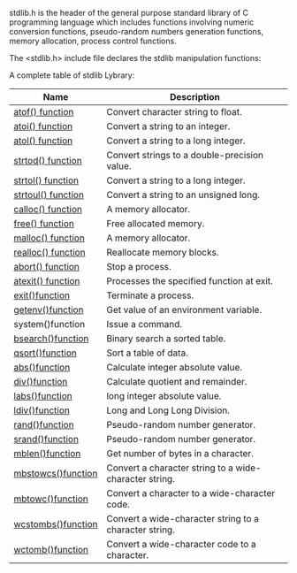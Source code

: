 stdlib.h is the header of the general purpose standard library of C programming language which includes functions involving numeric conversion functions, pseudo-random numbers generation functions, memory allocation, process control functions.

The <stdlib.h> include file declares the stdlib manipulation functions:

A complete table of stdlib Lybrary:

|Name|Description|
|---|---|
|[atof() function](https://www.w3resource.com/c-programming/stdlib/c-atof.php)|Convert character string to float.|
|[atoi() function](https://www.w3resource.com/c-programming/stdlib/c-atoi.php)|Convert a string to an integer.|
|[atol() function](https://www.w3resource.com/c-programming/stdlib/c-atol.php)|Convert a string to a long integer.|
|[strtod() function](https://www.w3resource.com/c-programming/stdlib/c-strtod.php)|Convert strings to a double-precision value.|
|[strtol() function](https://www.w3resource.com/c-programming/stdlib/c-strtol.php)|Convert a string to a long integer.|
|[strtoul() function](https://www.w3resource.com/c-programming/stdlib/c-strtoul.php)|Convert a string to an unsigned long.|
|[calloc() function](https://www.w3resource.com/c-programming/stdlib/c-calloc.php)|A memory allocator.|
|[free() function](https://www.w3resource.com/c-programming/stdlib/c-free.php)|Free allocated memory.|
|[malloc() function](https://www.w3resource.com/c-programming/stdlib/c-malloc.php)|A memory allocator.|
|[realloc() function](https://www.w3resource.com/c-programming/stdlib/c-realloc.php)|Reallocate memory blocks.|
|[abort() function](https://www.w3resource.com/c-programming/stdlib/c-abort.php)|Stop a process.|
|[atexit() function](https://www.w3resource.com/c-programming/stdlib/c-atexit.php)|Processes the specified function at exit.|
|[exit()function](https://www.w3resource.com/c-programming/stdlib/c-exit.php)|Terminate a process.|
|[getenv()function](https://www.w3resource.com/c-programming/stdlib/c-getenv.php)|Get value of an environment variable.|
|system()function|Issue a command.|
|[bsearch()function](https://www.w3resource.com/c-programming/stdlib/c-bsearch.php)|Binary search a sorted table.|
|[qsort()function](https://www.w3resource.com/c-programming/stdlib/c-qsort.php)|Sort a table of data.|
|[abs()function](https://www.w3resource.com/c-programming/stdlib/c-abs.php)|Calculate integer absolute value.|
|[div()function](https://www.w3resource.com/c-programming/stdlib/c-div.php)|Calculate quotient and remainder.|
|[labs()function](https://www.w3resource.com/c-programming/stdlib/c-labs.php)|long integer absolute value.|
|[ldiv()function](https://www.w3resource.com/c-programming/stdlib/c-ldiv.php)|Long and Long Long Division.|
|[rand()function](https://www.w3resource.com/c-programming/stdlib/c-rand.php)|Pseudo-random number generator.|
|[srand()function](https://www.w3resource.com/c-programming/stdlib/c-srand.php)|Pseudo-random number generator.|
|[mblen()function](https://www.w3resource.com/c-programming/stdlib/c-mblen.php)|Get number of bytes in a character.|
|[mbstowcs()function](https://www.w3resource.com/c-programming/stdlib/c-mbstowcs.php)|Convert a character string to a wide-character string.|
|[mbtowc()function](https://www.w3resource.com/c-programming/stdlib/c-mbtowc.php)|Convert a character to a wide-character code.|
|[wcstombs()function](https://www.w3resource.com/c-programming/stdlib/c-wcstombs.php)|Convert a wide-character string to a character string.|
|[wctomb()function](https://www.w3resource.com/c-programming/stdlib/c-wctomb.php)|Convert a wide-character code to a character.|